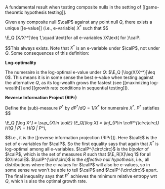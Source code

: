 A fundamental result when testing composite nulls in the setting of [[game-theoretic hypothesis testing]]. 

Given any composite null $\calP$ against any point null $Q$, there exists a unique [[e-value]] (i.e., e-variable) $X^*$ such that $$

\E_Q [X/X^*]\leq 1,\quad \text{for all e-variables }X\text{ for }\calP.

$$This always exists. Note that $X^*$ is an e-variable under $\calP$, not under $Q$.  Some consequences of this definition: 

**Log-optimality**

The numeraire is the log-optimal e-value under $Q$: $\E_Q [\log(X/X^*)]\leq 0$. This means it is in some sense the best e-value when testing against the alternative $Q$, as its log-wealth grows the fastest (see [[maximizing log-wealth]] and [[growth rate conditions in sequential testing]]).

**Reverse Information Project (RIPr)**

Define the (sub)-measure $P^*$ by $d P^* / dQ = 1/X^*$ for numeraire $X^*$. $P^*$ satisfies $$

\E_Q [\log X^*] = \sup_{X\in \calE} \E_Q[\log X] = \inf_{P\in \calP^{\circ\circ}} H(Q \| P) = H(Q \| P^*),

$$i.e., it is the [[reverse information projection (RIPr)]]. Here $\calE$ is the set of e-variables for $\calP$. So the first equality says that again that $X^*$ is log-optimal among all e-variables. $\calP^{\circ\circ}$ is the _bipolar_ of $\calP$, which is the set of measures $R$ such that $\E_R[X]\leq 1$ for all $X\in\calE$. $\calP^{\circ\circ}$ is the _effective null hypothesis_, i.e., all distributions where the e-values for $\calP$ will also be e-values, so in some sense we won't be able to tell $\calP$ and $\calP^{\circ\circ}$ apart. The final inequality says that $P^*$ achieves the minimum relative entropy wrt $Q$, which is also the optimal growth rate.  
